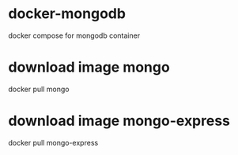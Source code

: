 # docker-mongodb

docker compose for mongodb container

# download image mongo

docker pull mongo

# download image mongo-express

docker pull mongo-express
